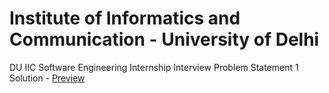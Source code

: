 
# Institute of Informatics and Communication - University of Delhi
DU IIC Software Engineering Internship Interview Problem Statement 1 Solution -
 [Preview](https://sagarsoni7.github.io/du-iic-interview-problem-1/build/index.html)
